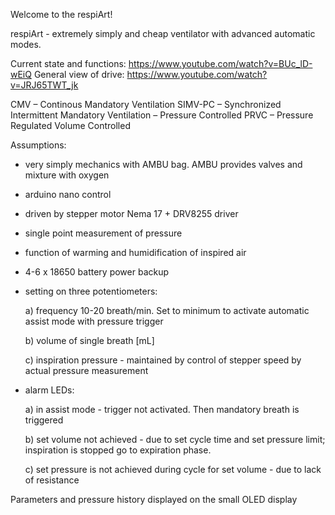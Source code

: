 Welcome to the respiArt!

respiArt - extremely simply and cheap ventilator with advanced automatic modes.  

Current state and functions: https://www.youtube.com/watch?v=BUc_lD-wEiQ
General view of drive: https://www.youtube.com/watch?v=JRJ65TWT_jk

CMV – Continous Mandatory Ventilation SIMV-PC – Synchronized Intermittent Mandatory Ventilation – Pressure Controlled PRVC – Pressure Regulated Volume Controlled

Assumptions:
- very simply mechanics with AMBU bag. AMBU provides valves and mixture with oxygen
- arduino nano control
- driven by stepper motor Nema 17 + DRV8255 driver
- single point measurement of pressure
- function of warming and humidification of inspired air
- 4-6 x 18650 battery power backup
- setting on three potentiometers: 

   a) frequency 10-20 breath/min. Set to minimum to activate automatic assist mode with pressure trigger 

   b) volume of single breath [mL] 

   c) inspiration pressure - maintained by control of stepper speed by actual pressure measurement

- alarm LEDs: 

   a) in assist mode - trigger not activated. Then mandatory breath is triggered 

   b) set volume not achieved - due to set cycle time and set pressure limit; inspiration is stopped go to expiration phase. 

   c) set pressure is not achieved during cycle for set volume - due to lack of resistance

Parameters and pressure history displayed on the small OLED display
